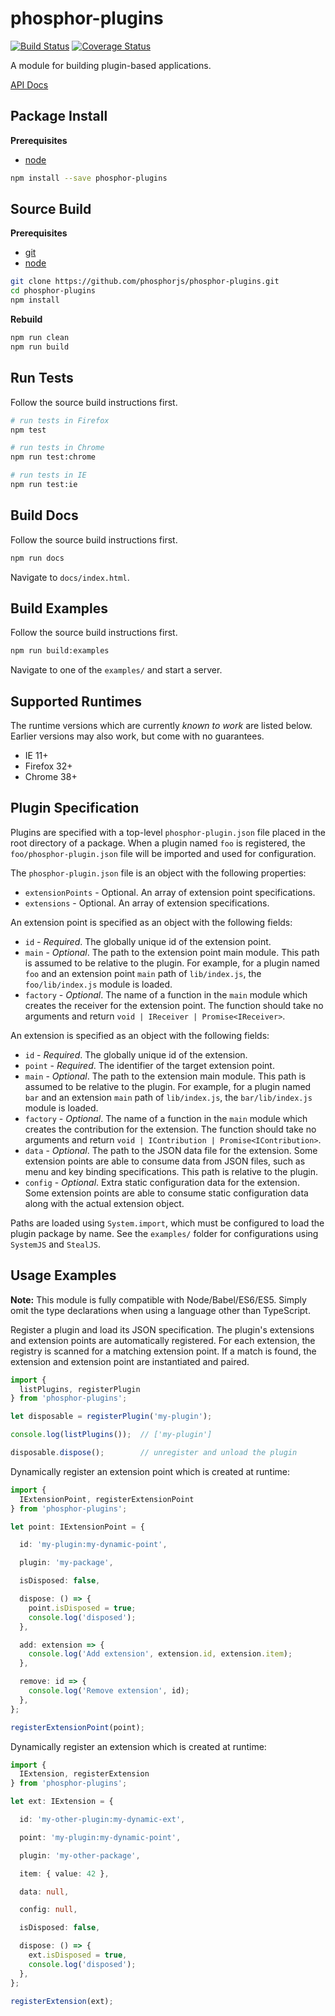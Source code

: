 phosphor-plugins
================

[![Build Status](https://travis-ci.org/phosphorjs/phosphor-plugins.svg)](https://travis-ci.org/phosphorjs/phosphor-plugins?branch=master)
[![Coverage Status](https://coveralls.io/repos/phosphorjs/phosphor-plugins/badge.svg?branch=master&service=github)](https://coveralls.io/github/phosphorjs/phosphor-plugins?branch=master)

A module for building plugin-based applications.

[API Docs](http://phosphorjs.github.io/phosphor-plugins/api/)


Package Install
---------------

**Prerequisites**
- [node](http://nodejs.org/)

```bash
npm install --save phosphor-plugins
```


Source Build
------------

**Prerequisites**
- [git](http://git-scm.com/)
- [node](http://nodejs.org/)

```bash
git clone https://github.com/phosphorjs/phosphor-plugins.git
cd phosphor-plugins
npm install
```

**Rebuild**
```bash
npm run clean
npm run build
```


Run Tests
---------

Follow the source build instructions first.

```bash
# run tests in Firefox
npm test

# run tests in Chrome
npm run test:chrome

# run tests in IE
npm run test:ie
```


Build Docs
----------

Follow the source build instructions first.

```bash
npm run docs
```

Navigate to `docs/index.html`.


Build Examples
--------------

Follow the source build instructions first.

```bash
npm run build:examples
```

Navigate to one of the `examples/` and start a server.


Supported Runtimes
------------------

The runtime versions which are currently *known to work* are listed below.
Earlier versions may also work, but come with no guarantees.

- IE 11+
- Firefox 32+
- Chrome 38+


Plugin Specification
--------------------

Plugins are specified with a top-level `phosphor-plugin.json` file placed in
the root directory of a package. When a plugin named `foo` is registered, the
`foo/phosphor-plugin.json` file will be imported and used for configuration.

The `phosphor-plugin.json` file is an object with the following properties:

- `extensionPoints` - Optional. An array of extension point specifications.
- `extensions` - Optional. An array of extension specifications.

An extension point is specified as an object with the following fields:

- `id` - *Required*. The globally unique id of the extension point.
- `main` - *Optional*. The path to the extension point main module. This
  path is assumed to be relative to the plugin. For example, for a plugin
  named `foo` and an extension point `main` path of `lib/index.js`, the
  `foo/lib/index.js` module is loaded.
- `factory` - *Optional*. The name of a function in the `main` module which
  creates the receiver for the extension point. The function should take
  no arguments and return `void | IReceiver | Promise<IReceiver>`.

An extension is specified as an object with the following fields:

- `id` - *Required*. The globally unique id of the extension.
- `point` - *Required*. The identifier of the target extension point.
- `main` - *Optional*. The path to the extension main module. This path is
  assumed to be relative to the plugin. For example, for a plugin named `bar`
  and an extension `main` path of `lib/index.js`, the `bar/lib/index.js`
  module is loaded.
- `factory` - *Optional*. The name of a function in the `main` module which
  creates the contribution for the extension. The function should take no
  arguments and return `void | IContribution | Promise<IContribution>`.
- `data` - *Optional*. The path to the JSON data file for the extension. Some
  extension points are able to consume data from JSON files, such as menu and
  key binding specifications. This path is relative to the plugin.
- `config` - *Optional*. Extra static configuration data for the extension.
  Some extension points are able to consume static configuration data along
  with the actual extension object.

Paths are loaded using `System.import`, which must be configured to load the
plugin package by name.  See the `examples/` folder for configurations using
`SystemJS` and `StealJS`.


Usage Examples
--------------

**Note:** This module is fully compatible with Node/Babel/ES6/ES5. Simply
omit the type declarations when using a language other than TypeScript.

Register a plugin and load its JSON specification. The plugin's extensions
and extension points are automatically registered. For each extension, the
registry is scanned for a matching extension point. If a match is found,
the extension and extension point are instantiated and paired.

```typescript
import {
  listPlugins, registerPlugin
} from 'phosphor-plugins';

let disposable = registerPlugin('my-plugin');

console.log(listPlugins());  // ['my-plugin']

disposable.dispose();        // unregister and unload the plugin
```

Dynamically register an extension point which is created at runtime:

```typescript
import {
  IExtensionPoint, registerExtensionPoint
} from 'phosphor-plugins';

let point: IExtensionPoint = {

  id: 'my-plugin:my-dynamic-point',

  plugin: 'my-package',

  isDisposed: false,

  dispose: () => {
    point.isDisposed = true;
    console.log('disposed');
  },

  add: extension => {
    console.log('Add extension', extension.id, extension.item);
  },

  remove: id => {
    console.log('Remove extension', id);
  },
};

registerExtensionPoint(point);
```

Dynamically register an extension which is created at runtime:

```typescript
import {
  IExtension, registerExtension
} from 'phosphor-plugins';

let ext: IExtension = {

  id: 'my-other-plugin:my-dynamic-ext',

  point: 'my-plugin:my-dynamic-point',

  plugin: 'my-other-package',

  item: { value: 42 },

  data: null,

  config: null,

  isDisposed: false,

  dispose: () => {
    ext.isDisposed = true,
    console.log('disposed');
  },
};

registerExtension(ext);
```
